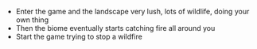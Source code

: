 - Enter the game and the landscape very lush, lots of wildlife, doing your own thing
- Then the biome eventually starts catching fire all around you
- Start the game trying to stop a wildfire